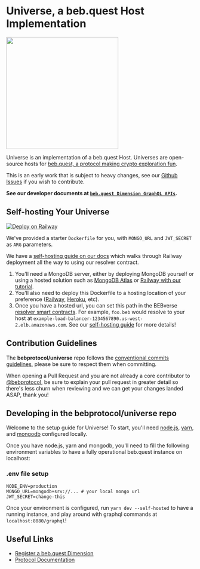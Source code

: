 # Universe, a beb.quest Host Implementation

<img src="./.misc/header.png" width="300" />

Universe is an implementation of a beb.quest Host. Universes are open-source
hosts for
[beb.quest, a protocol making crypto exploration fun](https://beb.quest).

This is an early work that is subject to heavy changes, see our
[Github Issues](https://github.com/bebprotocol/dimension/issues) if you wish to
contribute.

**See our developer documents at
[`beb.quest Dimension GraphQL APIs`](https://docs.beb.quest/developers).**

## Self-hosting Your Universe

[![Deploy on Railway](https://railway.app/button.svg)](https://railway.app/new/template/_1eUPs)

We've provided a starter `Dockerfile` for you, with `MONGO_URL` and `JWT_SECRET`
as `ARG` parameters.

We have a [self-hosting guide on our docs](https://docs.beb.quest/selfhosting)
which walks through Railway deployment all the way to using our resolver
contract.

1. You'll need a MongoDB server, either by deploying MongoDB yourself or using a
   hosted solution such as [MongoDB Atlas](https://www.mongodb.com/cloud/atlas)
   or [Railway with our tutorial](https://docs.beb.quest/selfhosting).
2. You'll also need to deploy this Dockerfile to a hosting location of your
   preference ([Railway](https://railway.app),
   [Heroku](https://www.heroku.com/), etc).
3. Once you have a hosted url, you can set this path in the BEBverse
   [resolver smart contracts](https://github.com/bebprotocol/contracts). For
   example, `foo.beb` would resolve to your host at
   `example-load-balancer-1234567890.us-west-2.elb.amazonaws.com`. See our
   [self-hosting guide](https://docs.beb.quest/selfhosting#configuring-the-resolver-contract)
   for more details!

## Contribution Guidelines

The **bebprotocol/universe** repo follows the
[conventional commits guidelines](https://www.conventionalcommits.org/en/v1.0.0/#summary),
please be sure to respect them when committing.

When opening a Pull Request and you are not already a core contributor to
[@bebprotocol](https://github.com/bebprotocol), be sure to explain your pull
request in greater detail so there's less churn when reviewing and we can get
your changes landed ASAP, thank you!

## Developing in the bebprotocol/universe repo

Welcome to the setup guide for Universe! To start, you'll need
[node.js](https://github.com/nvm-sh/nvm),
[yarn](https://classic.yarnpkg.com/lang/en/docs/install/#mac-stable), and
[mongodb](https://www.mongodb.com/docs/manual/tutorial/install-mongodb-on-os-x/)
configured locally.

Once you have node.js, yarn and mongodb, you'll need to fill the following
environment variables to have a fully operational beb.quest instance on
localhost:

### .env file setup

```
NODE_ENV=production
MONGO_URL=mongodb+srv://... # your local mongo url
JWT_SECRET=change-this
```

Once your environment is configured, run `yarn dev --self-hosted` to have a
running instance, and play around with graphql commands at
`localhost:8080/graphql`!

## Useful Links

- [Register a beb.quest Dimension](https://beb.quest)
- [Protocol Documentation](https://docs.beb.quest)
